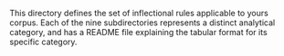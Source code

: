 This directory defines the set of inflectional rules applicable to yours corpus. Each of the nine subdirectories represents a distinct analytical category, and has a README file explaining the tabular format for its specific category.
